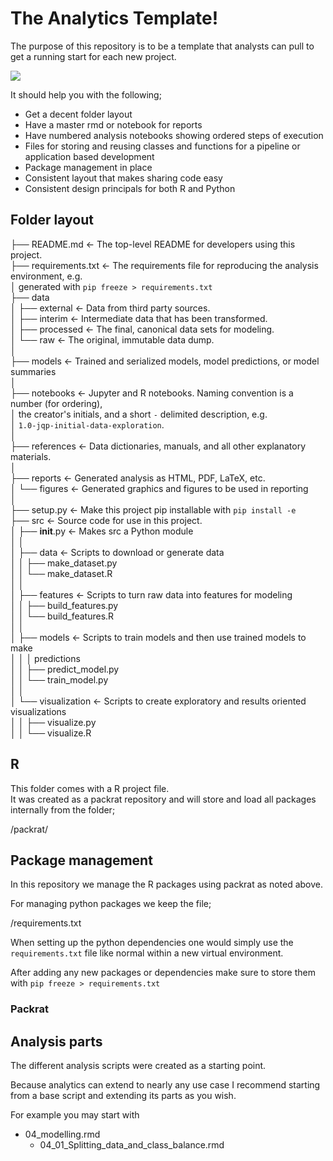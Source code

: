 # The Analytics Template!

The purpose of this repository is to be a template that analysts can pull to get a running start for each new project.

![](https://statslab.eighty20.co.za/Organize-for-Success.jpg)

It should help you with the following;

- Get a decent folder layout  
- Have a master rmd or notebook for reports  
- Have numbered analysis notebooks showing ordered steps of execution  
- Files for storing and reusing classes and functions for a pipeline or application based development  
- Package management in place  
- Consistent layout that makes sharing code easy  
- Consistent design principals for both R and Python

## Folder layout

├── README.md          <- The top-level README for developers using this project.  
├── requirements.txt   <- The requirements file for reproducing the analysis environment, e.g.  
│                         generated with `pip freeze > requirements.txt`  
├── data  
│   ├── external       <- Data from third party sources.  
│   ├── interim        <- Intermediate data that has been transformed.  
│   ├── processed      <- The final, canonical data sets for modeling.  
│   └── raw            <- The original, immutable data dump.  
│  
├── models             <- Trained and serialized models, model predictions, or model summaries  
│  
├── notebooks          <- Jupyter and R notebooks. Naming convention is a number (for ordering),  
│                         the creator's initials, and a short `-` delimited description, e.g.  
│                         `1.0-jqp-initial-data-exploration`.  
│  
├── references         <- Data dictionaries, manuals, and all other explanatory materials.  
│  
├── reports            <- Generated analysis as HTML, PDF, LaTeX, etc.  
│   └── figures        <- Generated graphics and figures to be used in reporting  
│  
├── setup.py           <- Make this project pip installable with `pip install -e`  
├── src                <- Source code for use in this project.  
│   ├── __init__.py    <- Makes src a Python module  
│   │  
│   ├── data           <- Scripts to download or generate data  
│   │   ├── make_dataset.py  
│   │   └── make_dataset.R  
│   │  
│   ├── features       <- Scripts to turn raw data into features for modeling  
│   │   ├── build_features.py  
│   │   └── build_features.R  
│   │  
│   ├── models         <- Scripts to train models and then use trained models to make  
│   │   │                 predictions  
│   │   ├── predict_model.py  
│   │   └── train_model.py  
│   │  
│   └── visualization  <- Scripts to create exploratory and results oriented visualizations  
│   │   ├── visualize.py  
│   │   └── visualize.R  

## R

This folder comes with a R project file.  
It was created as a packrat repository and will store and load all packages internally from the folder;

/packrat/

## Package management

In this repository we manage the R packages using packrat as noted above.

For managing python packages we keep the file;  

/requirements.txt

When setting up the python dependencies one would simply use the `requirements.txt` file like normal within a new virtual environment.

After adding any new packages or dependencies make sure to store them with `pip freeze > requirements.txt`  

### Packrat

## Analysis parts

The different analysis scripts were created as a starting point.

Because analytics can extend to nearly any use case I recommend starting from a base script and extending its parts as you wish.

For example you may start with
- 04_modelling.rmd  
  - 04_01_Splitting_data_and_class_balance.rmd  
  


